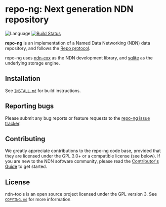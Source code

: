 # repo-ng: Next generation NDN repository

![Language](https://img.shields.io/badge/C%2B%2B-14-blue.svg)
[![Build Status](https://travis-ci.org/named-data/repo-ng.svg?branch=master)](https://travis-ci.org/named-data/repo-ng)

**repo-ng** is an implementation of a Named Data Networking (NDN) data repository,
and follows the [Repo protocol](https://redmine.named-data.net/projects/repo-ng/wiki/Repo_Protocol_Specification).

repo-ng uses [ndn-cxx](https://github.com/named-data/ndn-cxx) as the NDN development
library, and [sqlite](https://www.sqlite.org/) as the underlying storage engine.

## Installation

See [`INSTALL.md`](INSTALL.md) for build instructions.

## Reporting bugs

Please submit any bug reports or feature requests to the
[repo-ng issue tracker](https://redmine.named-data.net/projects/repo-ng/issues).

## Contributing

We greatly appreciate contributions to the repo-ng code base, provided that they are
licensed under the GPL 3.0+ or a compatible license (see below).
If you are new to the NDN software community, please read the
[Contributor's Guide](https://github.com/named-data/.github/blob/master/CONTRIBUTING.md)
to get started.

## License

ndn-tools is an open source project licensed under the GPL version 3.
See [`COPYING.md`](COPYING.md) for more information.
